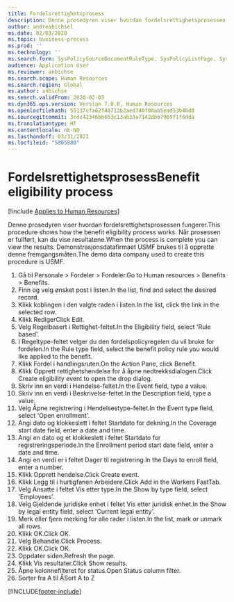 ```yaml
---
title: Fordelsrettighetsprosess
description: Denne prosedyren viser hvordan fordelsrettighetsprosessen fungerer.
author: andreabichsel
ms.date: 02/03/2020
ms.topic: business-process
ms.prod: ''
ms.technology: ''
ms.search.form: SysPolicySourceDocumentRuleType, SysPolicyListPage, SysPolicy, HcmBenefitEligibilityPolicy, HcmBenefit, BenefitWorkspace, HcmBenefitSummaryPart
audience: Application User
ms.reviewer: anbichse
ms.search.scope: Human Resources
ms.search.region: Global
ms.author: anbichse
ms.search.validFrom: 2020-02-03
ms.dyn365.ops.version: Version 7.0.0, Human Resources
ms.openlocfilehash: 55137cfa62f40713b2aed740f08ab5ead53b46d8
ms.sourcegitcommit: 3cdc42346bb653c13ab33a7142dbb7969f1f6dda
ms.translationtype: HT
ms.contentlocale: nb-NO
ms.lasthandoff: 03/31/2021
ms.locfileid: "5805880"
---
```

# <a name="benefit-eligibility-process"></a><span data-ttu-id="6ccb4-103">Fordelsrettighetsprosess</span><span class="sxs-lookup"><span data-stu-id="6ccb4-103">Benefit eligibility process</span></span>

[!include [Applies to Human Resources](../includes/applies-to-hr.md)]

<span data-ttu-id="6ccb4-104">Denne prosedyren viser hvordan fordelsrettighetsprosessen fungerer.</span><span class="sxs-lookup"><span data-stu-id="6ccb4-104">This procedure shows how the benefit eligibility process works.</span></span> <span data-ttu-id="6ccb4-105">Når prosessen er fullført, kan du vise resultatene.</span><span class="sxs-lookup"><span data-stu-id="6ccb4-105">When the process is complete you can view the results.</span></span> <span data-ttu-id="6ccb4-106">Demonstrasjonsdatafirmaet USMF brukes til å opprette denne fremgangsmåten.</span><span class="sxs-lookup"><span data-stu-id="6ccb4-106">The demo data company used to create this procedure is USMF.</span></span>

1. <span data-ttu-id="6ccb4-107">Gå til Personale > Fordeler > Fordeler.</span><span class="sxs-lookup"><span data-stu-id="6ccb4-107">Go to Human resources > Benefits > Benefits.</span></span>
2. <span data-ttu-id="6ccb4-108">Finn og velg ønsket post i listen.</span><span class="sxs-lookup"><span data-stu-id="6ccb4-108">In the list, find and select the desired record.</span></span>
3. <span data-ttu-id="6ccb4-109">Klikk koblingen i den valgte raden i listen.</span><span class="sxs-lookup"><span data-stu-id="6ccb4-109">In the list, click the link in the selected row.</span></span>
4. <span data-ttu-id="6ccb4-110">Klikk Rediger</span><span class="sxs-lookup"><span data-stu-id="6ccb4-110">Click Edit.</span></span>
5. <span data-ttu-id="6ccb4-111">Velg Regelbasert i Rettighet-feltet.</span><span class="sxs-lookup"><span data-stu-id="6ccb4-111">In the Eligibility field, select 'Rule based'.</span></span>
6. <span data-ttu-id="6ccb4-112">I Regeltype-feltet velger du den fordelspolicyregelen du vil bruke for fordelen.</span><span class="sxs-lookup"><span data-stu-id="6ccb4-112">In the Rule type field, select the benefit policy rule you would like applied to the benefit.</span></span>
7. <span data-ttu-id="6ccb4-113">Klikk Fordel i handlingsruten.</span><span class="sxs-lookup"><span data-stu-id="6ccb4-113">On the Action Pane, click Benefit.</span></span>
8. <span data-ttu-id="6ccb4-114">Klikk Opprett rettighetshendelse for å åpne nedtrekksdialogen.</span><span class="sxs-lookup"><span data-stu-id="6ccb4-114">Click Create eligibility event to open the drop dialog.</span></span>
9. <span data-ttu-id="6ccb4-115">Skriv inn en verdi i Hendelse-feltet.</span><span class="sxs-lookup"><span data-stu-id="6ccb4-115">In the Event field, type a value.</span></span>
10. <span data-ttu-id="6ccb4-116">Skriv inn en verdi i Beskrivelse-feltet.</span><span class="sxs-lookup"><span data-stu-id="6ccb4-116">In the Description field, type a value.</span></span>
11. <span data-ttu-id="6ccb4-117">Velg Åpne registrering i Hendelsestype-feltet.</span><span class="sxs-lookup"><span data-stu-id="6ccb4-117">In the Event type field, select 'Open enrollment'.</span></span>
12. <span data-ttu-id="6ccb4-118">Angi dato og klokkeslett i feltet Startdato for dekning.</span><span class="sxs-lookup"><span data-stu-id="6ccb4-118">In the Coverage start date field, enter a date and time.</span></span>
13. <span data-ttu-id="6ccb4-119">Angi en dato og et klokkeslett i feltet Startdato for registreringsperiode.</span><span class="sxs-lookup"><span data-stu-id="6ccb4-119">In the Enrollment period start date field, enter a date and time.</span></span>
14. <span data-ttu-id="6ccb4-120">Angi en verdi er i feltet Dager til registrering.</span><span class="sxs-lookup"><span data-stu-id="6ccb4-120">In the Days to enroll field, enter a number.</span></span>
15. <span data-ttu-id="6ccb4-121">Klikk Opprett hendelse.</span><span class="sxs-lookup"><span data-stu-id="6ccb4-121">Click Create event.</span></span>
16. <span data-ttu-id="6ccb4-122">Klikk Legg til i hurtigfanen Arbeidere.</span><span class="sxs-lookup"><span data-stu-id="6ccb4-122">Click Add in the Workers FastTab.</span></span>
17. <span data-ttu-id="6ccb4-123">Velg Ansatte i feltet Vis etter type.</span><span class="sxs-lookup"><span data-stu-id="6ccb4-123">In the Show by type field, select 'Employees'.</span></span>
18. <span data-ttu-id="6ccb4-124">Velg Gjeldende juridiske enhet i feltet Vis etter juridisk enhet.</span><span class="sxs-lookup"><span data-stu-id="6ccb4-124">In the Show by legal entity field, select 'Current legal entity'.</span></span>
19. <span data-ttu-id="6ccb4-125">Merk eller fjern merking for alle rader i listen.</span><span class="sxs-lookup"><span data-stu-id="6ccb4-125">In the list, mark or unmark all rows.</span></span>
20. <span data-ttu-id="6ccb4-126">Klikk OK.</span><span class="sxs-lookup"><span data-stu-id="6ccb4-126">Click OK.</span></span>
21. <span data-ttu-id="6ccb4-127">Velg Behandle.</span><span class="sxs-lookup"><span data-stu-id="6ccb4-127">Click Process.</span></span>
22. <span data-ttu-id="6ccb4-128">Klikk OK.</span><span class="sxs-lookup"><span data-stu-id="6ccb4-128">Click OK.</span></span>
23. <span data-ttu-id="6ccb4-129">Oppdater siden.</span><span class="sxs-lookup"><span data-stu-id="6ccb4-129">Refresh the page.</span></span>
24. <span data-ttu-id="6ccb4-130">Klikk Vis resultater.</span><span class="sxs-lookup"><span data-stu-id="6ccb4-130">Click Show results.</span></span>
25. <span data-ttu-id="6ccb4-131">Åpne kolonnefilteret for status.</span><span class="sxs-lookup"><span data-stu-id="6ccb4-131">Open Status column filter.</span></span>
26. <span data-ttu-id="6ccb4-132">Sorter fra A til Å</span><span class="sxs-lookup"><span data-stu-id="6ccb4-132">Sort A to Z</span></span>



[!INCLUDE[footer-include](../includes/footer-banner.md)]